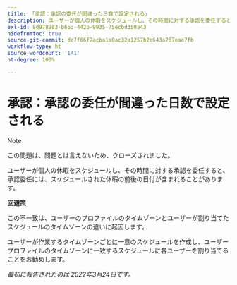 ```yaml
---
title: 「承認：承認の委任が間違った日数で設定される」
description: ユーザーが個人の休暇をスケジュールし、その時間に対する承認を委任すると、承認委任には、スケジュールされた休暇の前後の日付が含まれることがあります。
exl-id: 8d978983-b663-442b-9935-75ecbd359a43
hidefromtoc: true
source-git-commit: de7f66f7acba1a0ac32a1257b2e643a767eae7fb
workflow-type: ht
source-wordcount: '141'
ht-degree: 100%

---
```


# 承認：承認の委任が間違った日数で設定される

>[!NOTE]
>
>この問題は、問題とは言えないため、クローズされました。

ユーザーが個人の休暇をスケジュールし、その時間に対する承認を委任すると、承認委任には、スケジュールされた休暇の前後の日付が含まれることがあります。

**回避策**

この不一致は、ユーザーのプロファイルのタイムゾーンとユーザーが割り当てたスケジュールのタイムゾーンの違いに起因します。

ユーザーが作業するタイムゾーンごとに一意のスケジュールを作成し、ユーザープロファイルのタイムゾーンに一致するスケジュールに各ユーザーを割り当てることをお勧めします。

_最初に報告されたのは 2022年3月24日です。_
